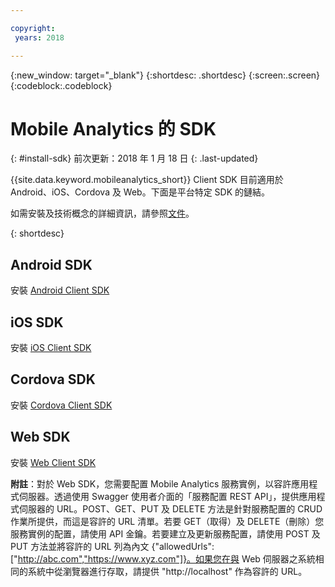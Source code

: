 ```yaml
---

copyright:
 years: 2018

---
```


{:new_window: target="_blank"}
{:shortdesc: .shortdesc}
{:screen:.screen}
{:codeblock:.codeblock}

# Mobile Analytics 的 SDK
{: #install-sdk}
前次更新：2018 年 1 月 18 日
{: .last-updated}

{{site.data.keyword.mobileanalytics_short}} Client SDK 目前適用於 Android、iOS、Cordova 及 Web。下面是平台特定 SDK 的鏈結。

如需安裝及技術概念的詳細資訊，請參照[文件](install-client-sdk.html)。

{: shortdesc}

## Android SDK

   安裝 [Android Client SDK](https://github.com/ibm-bluemix-mobile-services/bms-clientsdk-android-analytics)


## iOS SDK

   安裝 [iOS Client SDK](https://github.com/ibm-bluemix-mobile-services/bms-clientsdk-swift-analytics)

   
## Cordova SDK

   安裝 [Cordova Client SDK](https://www.npmjs.com/package/bms-core)
   
## Web SDK

   安裝 [Web Client SDK](https://github.com/ibm-bluemix-mobile-services/bms-clientsdk-web-analytics/)
   
**附註**：對於 Web SDK，您需要配置 Mobile Analytics 服務實例，以容許應用程式伺服器。透過使用 Swagger 使用者介面的「服務配置 REST API」，提供應用程式伺服器的 URL。POST、GET、PUT 及 DELETE 方法是針對服務配置的 CRUD 作業所提供，而這是容許的 URL 清單。若要 GET（取得）及 DELETE（刪除）您服務實例的配置，請使用 API 金鑰。若要建立及更新服務配置，請使用 POST 及 PUT 方法並將容許的 URL 列為內文 {"allowedUrls":["http://abc.com","https://www.xyz.com"]}。如果您在與 Web 伺服器之系統相同的系統中從瀏覽器進行存取，請提供 "http://localhost" 作為容許的 URL。

